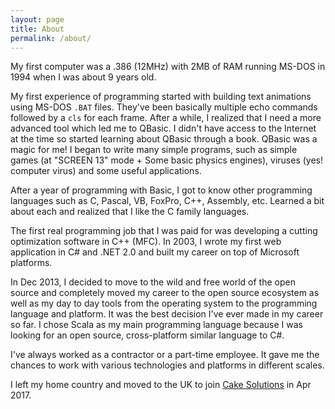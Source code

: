 ```yaml
---
layout: page
title: About
permalink: /about/
---
```


My first computer was a .386 (12MHz) with 2MB of RAM running MS-DOS in 1994 when I was about 9 years old.

My first experience of programming started with building text animations using MS-DOS `.BAT` files. They've been basically multiple echo commands followed by a `cls` for each frame. After a while, I realized that I need a more advanced tool which led me to QBasic. I didn't have access to the Internet at the time so started learning about QBasic through a book. QBasic was a magic for me! I began to write many simple programs, such as simple games (at "SCREEN 13" mode + Some basic physics engines), viruses (yes! computer virus) and some useful applications.

After a year of programming with Basic, I got to know other programming languages such as C, Pascal, VB, FoxPro, C++, Assembly, etc. Learned a bit about each and realized that I like the C family languages.

The first real programming job that I was paid for was developing a cutting optimization software in C++ (MFC). In 2003, I wrote my first web application in C# and .NET 2.0 and built my career on top of Microsoft platforms.

In Dec 2013, I decided to move to the wild and free world of the open source and completely moved my career to the open source ecosystem as well as my day to day tools from the operating system to the programming language and platform. It was the best decision I've ever made in my career so far. I chose Scala as my main programming language because I was looking for an open source, cross-platform similar language to C#.

I've always worked as a contractor or a part-time employee. It gave me the chances to work with various technologies and platforms in different scales.

I left my home country and moved to the UK to join [Cake Solutions](https://www.cakesolutions.net) in Apr 2017.
